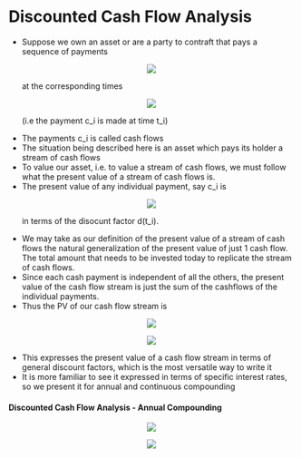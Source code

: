 # Discounted Cash Flow Analysis

- Suppose we own an asset or are a party to contraft that pays a sequence of payments

<p align="center">
  <img src="https://render.githubusercontent.com/render/math?math=c_1, c_2, c_3, ... , c_N">
</p>

&nbsp;&nbsp;&nbsp;&nbsp;&nbsp;&nbsp;at the corresponding times
<p align="center">
  <img src="https://render.githubusercontent.com/render/math?math=t_1, t_2, t_3, ... , t_N">
</p>

&nbsp;&nbsp;&nbsp;&nbsp;&nbsp;&nbsp;(i.e the payment c_i is made at time t_i)

  - The payments c_i is called cash flows
  - The situation being described here is an asset which pays its holder a stream of cash flows
  - To value our asset, i.e. to value a stream of cash flows, we must follow what the present value of a stream of cash flows is.
  - The present value of any individual payment, say c_i is

<p align="center">
  <img src="https://render.githubusercontent.com/render/math?math=d(t_i)c_i">
</p>
  
&nbsp;&nbsp;&nbsp;&nbsp;&nbsp;&nbsp;in terms of the disocunt factor d(t_i).

  - We may take as our definition of the present value of a stream of cash flows the natural generalization of the present value of just 1 cash flow. The total amount that needs to be invested today to replicate the stream of cash flows.
  - Since each cash payment is independent of all the others, the present value of the cash flow stream is just the sum of the cashflows of the individual payments.
  - Thus the PV of our cash flow stream is

<p align="center">
  <img src="https://render.githubusercontent.com/render/math?math=PV= d(t_1)c_1 %2B d(t_2)c_2 %2B d(t_3)c_3 %2B .... %2B d(t_N)c_N">
</p>

<p align="center">
  <img src="https://render.githubusercontent.com/render/math?math=PV= \sum_{i=1}^{N} d(t_i)c_i">
</p>

  - This expresses the present value of a cash flow stream in terms  of general discount factors, which is the most versatile way to write it
  - It is more familiar to see it expressed in terms of specific interest rates, so we present it for annual and continuous compounding

#### Discounted Cash Flow Analysis - Annual Compounding
<p align="center">
  <img src="https://render.githubusercontent.com/render/math?math=PV= \frac{c_1}{(1 %2B r(t_1))^t_1} %2B \frac{c_2}{(1 %2B r(t_2))^t_2} %2B ... %2B \frac{c_N}{(1 %2B r(t_N))^t_N}">
</p>

<p align="center">
  <img src="https://render.githubusercontent.com/render/math?math=PV= \sum_{i=1}^{N} \frac{c_i}{(1 %2B r(t_i))^t_i}">
</p>
